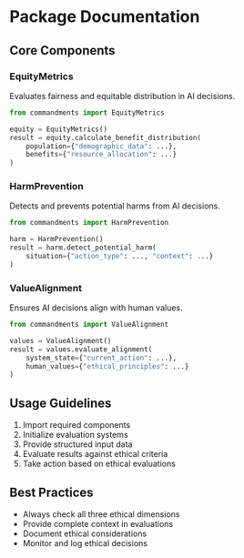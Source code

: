 ﻿# Package Documentation

## Core Components

### EquityMetrics

Evaluates fairness and equitable distribution in AI decisions.

```python
from commandments import EquityMetrics

equity = EquityMetrics()
result = equity.calculate_benefit_distribution(
    population={"demographic_data": ...},
    benefits={"resource_allocation": ...}
)
```

### HarmPrevention

Detects and prevents potential harms from AI decisions.

```python
from commandments import HarmPrevention

harm = HarmPrevention()
result = harm.detect_potential_harm(
    situation={"action_type": ..., "context": ...}
)
```

### ValueAlignment

Ensures AI decisions align with human values.

```python
from commandments import ValueAlignment

values = ValueAlignment()
result = values.evaluate_alignment(
    system_state={"current_action": ...},
    human_values={"ethical_principles": ...}
)
```

## Usage Guidelines

1. Import required components
2. Initialize evaluation systems
3. Provide structured input data
4. Evaluate results against ethical criteria
5. Take action based on ethical evaluations

## Best Practices

- Always check all three ethical dimensions
- Provide complete context in evaluations
- Document ethical considerations
- Monitor and log ethical decisions
